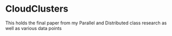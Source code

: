 # CloudClusters
This holds the final paper from my Parallel and Distributed class research as well as various data points

